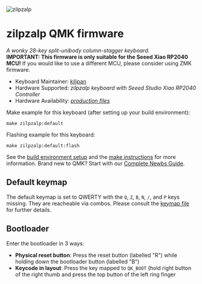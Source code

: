 ![zilpzalp](https://github.com/kilipan/zilpzalp/blob/main/img/zilpzalp_photo.jpg?raw=true)

# zilpzalp QMK firmware
*A wonky 28-key split-unibody column-stagger keyboard.*  
**IMPORTANT: This firmware is only suitable for the Seeed Xiao RP2040 MCU!**
If you would like to use a different MCU, please consider using ZMK firmware.

* Keyboard Maintainer: [kilipan](https://github.com/kilipan)
* Hardware Supported: *zilpzalp keyboard with Seeed Studio Xiao RP2040 Controller*
* Hardware Availability: [*production files*](https://github.com/kilipan/zilpzalp)

Make example for this keyboard (after setting up your build environment):

    make zilpzalp:default

Flashing example for this keyboard:

    make zilpzalp:default:flash

See the [build environment setup](https://docs.qmk.fm/#/getting_started_build_tools) and the [make instructions](https://docs.qmk.fm/#/getting_started_make_guide) for more information. Brand new to QMK? Start with our [Complete Newbs Guide](https://docs.qmk.fm/#/newbs).

## Default keymap
The default keymap is set to QWERTY with the `Q`, `Z`, `B`, `N`, `/`, and `P` keys missing. They are reacheable via combos.
Please consult the [keymap file](https://github.com/kilipan/zilpzalp_qmk/keymaps/default/keymap.c) for further details.

## Bootloader

Enter the bootloader in 3 ways:

* **Physical reset button**: Press the reset button (labelled "R") while holding down the bootloader button (labelled "B")
* **Keycode in layout**: Press the key mapped to `QK_BOOT` (hold right button of the right thumb and press the top button of the left ring finger
